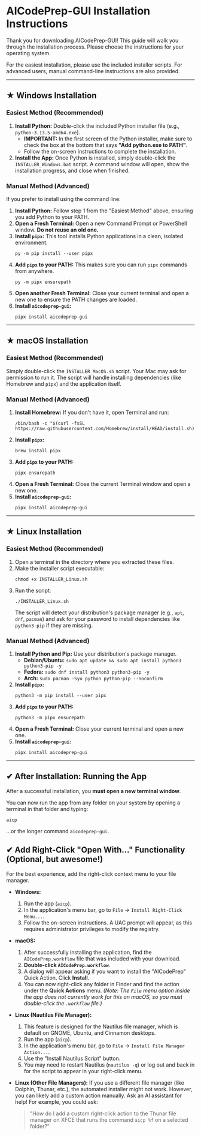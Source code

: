 # AICodePrep-GUI Installation Instructions

Thank you for downloading AICodePrep-GUI! This guide will walk you through the installation process. Please choose the instructions for your operating system.

For the easiest installation, please use the included installer scripts. For advanced users, manual command-line instructions are also provided.

---

## ★ Windows Installation

### Easiest Method (Recommended)

1.  **Install Python:** Double-click the included Python installer file (e.g., `python-3.13.5-amd64.exe`).
    - **IMPORTANT:** In the first screen of the Python installer, make sure to check the box at the bottom that says **"Add python.exe to PATH"**.
    - Follow the on-screen instructions to complete the installation.
2.  **Install the App:** Once Python is installed, simply double-click the `INSTALLER_Windows.bat` script. A command window will open, show the installation progress, and close when finished.

### Manual Method (Advanced)

If you prefer to install using the command line:

1.  **Install Python:** Follow step 1 from the "Easiest Method" above, ensuring you add Python to your PATH.
2.  **Open a Fresh Terminal:** Open a new Command Prompt or PowerShell window. **Do not reuse an old one.**
3.  **Install `pipx`:** This tool installs Python applications in a clean, isolated environment.
    ```shell
    py -m pip install --user pipx
    ```
4.  **Add `pipx` to your PATH:** This makes sure you can run `pipx` commands from anywhere.
    ```shell
    py -m pipx ensurepath
    ```
5.  **Open another Fresh Terminal:** Close your current terminal and open a new one to ensure the PATH changes are loaded.
6.  **Install `aicodeprep-gui`:**
    ```shell
    pipx install aicodeprep-gui
    ```

---

## ★ macOS Installation

### Easiest Method (Recommended)

Simply double-click the `INSTALLER_MacOS.sh` script. Your Mac may ask for permission to run it. The script will handle installing dependencies (like Homebrew and `pipx`) and the application itself.

### Manual Method (Advanced)

1.  **Install Homebrew:** If you don't have it, open Terminal and run:
    ```shell
    /bin/bash -c "$(curl -fsSL https://raw.githubusercontent.com/Homebrew/install/HEAD/install.sh)"
    ```
2.  **Install `pipx`:**
    ```shell
    brew install pipx
    ```
3.  **Add `pipx` to your PATH:**
    ```shell
    pipx ensurepath
    ```
4.  **Open a Fresh Terminal:** Close the current Terminal window and open a new one.
5.  **Install `aicodeprep-gui`:**
    ```shell
    pipx install aicodeprep-gui
    ```

---

## ★ Linux Installation

### Easiest Method (Recommended)

1.  Open a terminal in the directory where you extracted these files.
2.  Make the installer script executable:
    ```shell
    chmod +x INSTALLER_Linux.sh
    ```
3.  Run the script:
    ```shell
    ./INSTALLER_Linux.sh
    ```
    The script will detect your distribution's package manager (e.g., `apt`, `dnf`, `pacman`) and ask for your password to install dependencies like `python3-pip` if they are missing.

### Manual Method (Advanced)

1.  **Install Python and Pip:** Use your distribution's package manager.
    - **Debian/Ubuntu:** `sudo apt update && sudo apt install python3 python3-pip -y`
    - **Fedora:** `sudo dnf install python3 python3-pip -y`
    - **Arch:** `sudo pacman -Syu python python-pip --noconfirm`
2.  **Install `pipx`:**
    ```shell
    python3 -m pip install --user pipx
    ```
3.  **Add `pipx` to your PATH:**
    ```shell
    python3 -m pipx ensurepath
    ```
4.  **Open a Fresh Terminal:** Close your current terminal and open a new one.
5.  **Install `aicodeprep-gui`:**
    ```shell
    pipx install aicodeprep-gui
    ```

---

## ✔ After Installation: Running the App

After a successful installation, you **must open a new terminal window**.

You can now run the app from any folder on your system by opening a terminal in that folder and typing:

```shell
aicp
```

...or the longer command `aicodeprep-gui`.

## ✔ Add Right-Click "Open With..." Functionality (Optional, but awesome!)

For the best experience, add the right-click context menu to your file manager.

- **Windows:**

  1.  Run the app (`aicp`).
  2.  In the application's menu bar, go to `File` -> `Install Right-Click Menu...`.
  3.  Follow the on-screen instructions. A UAC prompt will appear, as this requires administrator privileges to modify the registry.

- **macOS:**

  1.  After successfully installing the application, find the `AICodePrep.workflow` file that was included with your download.
  2.  **Double-click `AICodePrep.workflow`**.
  3.  A dialog will appear asking if you want to install the "AICodePrep" Quick Action. Click **Install**.
  4.  You can now right-click any folder in Finder and find the action under the **Quick Actions** menu.
      _(Note: The `File` menu option inside the app does not currently work for this on macOS, so you must double-click the `.workflow` file.)_

- **Linux (Nautilus File Manager):**

  1.  This feature is designed for the Nautilus file manager, which is default on GNOME, Ubuntu, and Cinnamon desktops.
  2.  Run the app (`aicp`).
  3.  In the application's menu bar, go to `File` -> `Install File Manager Action...`.
  4.  Use the "Install Nautilus Script" button.
  5.  You may need to restart Nautilus (`nautilus -q`) or log out and back in for the script to appear in your right-click menu.

- **Linux (Other File Managers):**
  If you use a different file manager (like Dolphin, Thunar, etc.), the automated installer might not work. However, you can likely add a custom action manually. Ask an AI assistant for help! For example, you could ask:
  > "How do I add a custom right-click action to the Thunar file manager on XFCE that runs the command `aicp %f` on a selected folder?"
